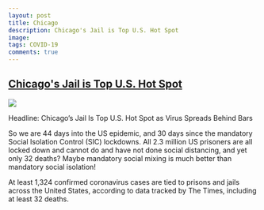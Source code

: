 ```yaml
---
layout: post
title: Chicago
description: Chicago's Jail is Top U.S. Hot Spot
image: 
tags: COVID-19
comments: true
---
```


[Chicago's Jail is Top U.S. Hot Spot](https://www.google.com/url?q=https%3A%2F%2Fwww.nytimes.com%2F2020%2F04%2F08%2Fus%2Fcoronavirus-cook-county-jail-chicago.html&sa=D&sntz=1&usg=AFQjCNHn6LLSlK4Y8vSHT0kpXJiMCsZs1w)
----------------------------------------------------------------------------------------------------------------------------------------------------------------------------------------------------------------------

[![](https://lh3.googleusercontent.com/i1-0b3zko0TLi5ag3kbw0BqmQnkzy83KgetoSdqW3XDGWOEx6mykS6aV2C1vpqiWs_5rCFa_-0dwvGKw41m8TRvureTUjObxyvHYhsrAt8jgQHJ3kIU=w1280)](https://www.google.com/url?q=https%3A%2F%2Fredcap.med.usc.edu%2Fsurveys%2F%3Fs%3DJ7KEL4YTKT&sa=D&sntz=1&usg=AFQjCNGgmJPVlIxKzdq9Pd16K5HC0kstRQ)

Headline: Chicago’s Jail Is Top U.S. Hot Spot as Virus Spreads Behind
Bars

So we are 44 days into the US epidemic, and 30 days since the mandatory
Social Isolation Control (SIC) lockdowns. All 2.3 million US prisoners
are all locked down and cannot do and have not done social distancing,
and yet only 32 deaths? Maybe mandatory social mixing is much better
than mandatory social isolation!

At least 1,324 confirmed coronavirus cases are tied to prisons and jails
across the United States, according to data tracked by The Times,
including at least 32 deaths.
